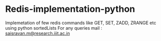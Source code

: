 # Redis-implementation-python
Implemetation of few redis commands like GET, SET, ZADD, ZRANGE etc using python sortedLists
For any queries mail : saisravan.m@research.iiit.ac.in


<!---
---------------------
### Basic Implementation details
-------------
Implementation is in python3. To optimize the code and runtime for queries we have used built in python *SortedContainers* library. From that we use SortedSet for our implementation.
Support for only the following commands from [REDIS](https://redis.io/commands) documentation: 
1. GET  
2. SET
3. EXPIRE
4. ZADD
5. ZRANGE
6. ZRANK


### Installation
--------------
##### Requirements
```
Python3
SortedConatainers
```

#### Installing SortedContainers:
```
pip3 install sortedcontainers
```
For more information on installation and implementation, please go through official [SortedContainer documnetation](http://www.grantjenks.com/docs/sortedcontainers/).

## How to run
```
python3 redis.py
```
**NOTE** : We donot store the database we use for storing information at multiple intervals. Rather we store it when exiting or starting of the code to reduce data writing overhead eachtime. Hence use **Ctrl+C** or **Ctrl+D** to exit.

---------
